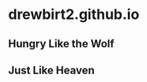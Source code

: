 # drewbirt2.github.io

## Hungry Like the Wolf

<!-- paste the below just before the </head> tag -->
<script type="module" src="https://mixthat.co/js/bundled/mixthat-player/dist/module.js"></script>
<style>
:root {
  --stemplayer-js-controls-background-color: #232323;
}
</style>
<!-- Paste the below in the HTML document where you would like the player to appear -->
<mixthat-player controls="" src="https://mixthat.co/api/tracks/fae35848-69f1-4e56-9c2d-57d863ea4c1c/stream?authToken=eyJhbGciOiJIUzI1NiIsInR5cCI6IkpXVCJ9.eyJ0b2tlbnV1aWQiOiI0NzFkMjA5Yi0yZDk5LTQ1YjUtODk3OS00NzMyNGQxYjQ3ZTkiLCJvd25lcklkIjoidXMtZWFzdC0xOmE2YWY0M2NkLTNlMDgtY2U1YS1kNmE2LWMzOWM2ODBjNTA4OSIsImFjbDp0cmFjazpzdHJlYW0iOnRydWUsImlhdCI6MTcxOTI2Mjk1MSwiYXVkIjoiaHR0cHM6Ly9taXh0aGF0LmNvIiwiaXNzIjoiaHR0cHM6Ly9taXh0aGF0LmNvIiwic3ViIjoiZmFlMzU4NDgtNjlmMS00ZTU2LTljMmQtNTdkODYzZWE0YzFjIn0.gjgIK4gQX0sQKsAZim281X7Em3uvO6BO8NhF-lkxGO4"></mixthat-player>
## Just Like Heaven
<mixthat-player controls="" src="https://mixthat.co/api/tracks/6da853b9-3bf3-40e2-bcc4-d346b2128c28/stream?authToken=eyJhbGciOiJIUzI1NiIsInR5cCI6IkpXVCJ9.eyJ0b2tlbnV1aWQiOiIwMjM3YWI1Ny04MzFmLTRkYmEtOGU2Ny02Yzc2NDQ3YzM2OTUiLCJvd25lcklkIjoidXMtZWFzdC0xOmE2YWY0M2NkLTNlMDgtY2U1YS1kNmE2LWMzOWM2ODBjNTA4OSIsImFjbDp0cmFjazpzdHJlYW0iOnRydWUsImlhdCI6MTcyMDc5OTUzMywiYXVkIjoiaHR0cHM6Ly9taXh0aGF0LmNvIiwiaXNzIjoiaHR0cHM6Ly9taXh0aGF0LmNvIiwic3ViIjoiNmRhODUzYjktM2JmMy00MGUyLWJjYzQtZDM0NmIyMTI4YzI4In0.hBXebMSOT8tEVreolbU2jJx5-pM7JMjCEr0c7YdEGHM"></mixthat-player>
